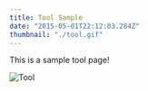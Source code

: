 ```yaml
---
title: Tool Sample
date: "2015-05-01T22:12:03.284Z"
thumbnail: "./tool.gif"
---
```


This is a sample tool page!

![Tool](./tool.gif)
